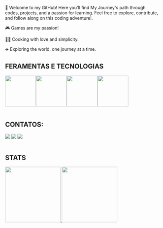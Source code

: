 🌱 Welcome to my GitHub! Here you'll find My Journey's path through codes, projects, and a passion for learning. Feel free to explore, contribute, and follow along on this coding adventure!.

🎮 Games are my passion!

👨‍🍳 Cooking with love and simplicity.

✈️ Exploring the world, one journey at a time.

## FERAMENTAS E TECNOLOGIAS
<div style="display: flex;">
    <img src="https://cdn.jsdelivr.net/gh/devicons/devicon/icons/javascript/javascript-original.svg" width="100" height="100" />
    <img src="https://cdn.jsdelivr.net/gh/devicons/devicon/icons/html5/html5-original-wordmark.svg" width="100" height="100" />
    <img src="https://cdn.jsdelivr.net/gh/devicons/devicon/icons/react/react-original.svg" width="100" height="100" />
    <img src="https://cdn.jsdelivr.net/gh/devicons/devicon/icons/css3/css3-original-wordmark.svg" width="100" height="100" />
</div>
<br>



## CONTATOS:

<div>
<a href="https://www.instagram.com/marcello_gcl/" target="_blank"><img loading="lazy" src="https://img.shields.io/badge/-Instagram-%23E4405F?style=for-the-badge&logo=instagram&logoColor=white" target="_blank"></a>
<a href = "mailto:Marcellodev784@gmail.com"><img loading="lazy" src="https://img.shields.io/badge/Gmail-D14836?style=for-the-badge&logo=gmail&logoColor=white" target="_blank"></a>
<a href="https://www.linkedin.com/in/marcello-garcia-30460b212/" target="_blank"><img loading="lazy" src="https://img.shields.io/badge/-LinkedIn-%230077B5?style=for-the-badge&logo=linkedin&logoColor=white" target="_blank"></a>   
</div>

<br>

## STATS
<div>
<a href="https://github.com/MarcelloGcL">
<img loading="lazy" height="180em" src="https://github-readme-stats.vercel.app/api/top-langs/?username=MarcelloGcL&layout=compact&langs_count=7&theme=dracula"/>
<img loading="lazy" height="180em" src="https://github-readme-stats.vercel.app/api?username=MarcelloGcL&show_icons=true&theme=dracula&include_all_commits=true&count_private=true"/>
</div>

          
          
